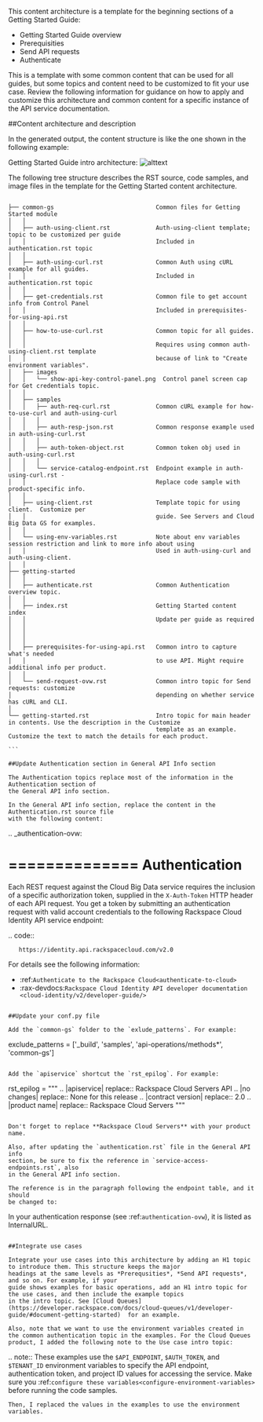 This content architecture is a template for the beginning sections of a Getting Started Guide:

- Getting Started Guide overview
- Prerequisities
- Send API requests
- Authenticate

This is a template with some common content that can be used for all guides, but some topics and content need to be customized to fit your use case. Review the following information for guidance on how to apply and customize this architecture and common content for a specific instance of the API service documentation.

##Content architecture and description

In the generated output, the content structure is like the one shown in the following example:

Getting Started Guide intro architecture:
![alttext](https://raw.githubusercontent.com/meker12/docs-common/master/templates/getting-started-intro-content.png "GS TOC")

The following tree structure describes the RST source, code samples, and image files
in the template for the Getting Started content architecture.

````

├── common-gs                             Common files for Getting Started module
│   │
│   ├── auth-using-client.rst             Auth-using-client template; topic to be customized per guide
│   │                                     Included in authentication.rst topic
│   │
│   ├── auth-using-curl.rst               Common Auth using cURL example for all guides.
│   │                                     Included in authentication.rst topic
│   │
│   ├── get-credentials.rst               Common file to get account info from Control Panel
│   │                                     Included in prerequisites-for-using-api.rst
│   │
│   ├── how-to-use-curl.rst               Common topic for all guides.
│   │
│   │                                     Requires using common auth-using-client.rst template
│   │                                     because of link to "Create environment variables".
│   ├── images
│   │   └── show-api-key-control-panel.png  Control panel screen cap for Get credentials topic.
│   │
│   ├── samples
│   │   ├── auth-req-curl.rst             Common cURL example for how-to-use-curl and auth-using-curl
│   │   │                                 
│   │   ├── auth-resp-json.rst            Common response example used in auth-using-curl.rst
│   │   │
│   │   ├── auth-token-object.rst         Common token obj used in auth-using-curl.rst
│   │   │   
│   │   └── service-catalog-endpoint.rst  Endpoint example in auth-using-curl.rst -
│   │                                     Replace code sample with product-specific info.
│   │
│   ├── using-client.rst                  Template topic for using client.  Customize per
│   │                                     guide. See Servers and Cloud Big Data GS for examples.
│   │            
│   └── using-env-variables.rst           Note about env variables session restriction and link to more info about using
│   │                                     Used in auth-using-curl and auth-using-client.
│   │
├── getting-started
│   │
│   ├── authenticate.rst                  Common Authentication overview topic.
│   │                                     
│   ├── index.rst                         Getting Started content index
│   │                                     Update per guide as required
│   │
│   │
│   │
│   ├── prerequisites-for-using-api.rst   Common intro to capture what's needed
│   │                                     to use API. Might require additional info per product.
│   │
│   └── send-request-ovw.rst              Common intro topic for Send requests: customize  
│                                         depending on whether service has cURL and CLI.
│
└── getting-started.rst                   Intro topic for main header in contents. Use the description in the Customize
                                          template as an example. Customize the text to match the details for each product.

```

##Update Authentication section in General API Info section

The Authentication topics replace most of the information in the Authentication section of
the General API info section.

In the General API info section, replace the content in the Authentication.rst source file
with the following content:

````
.. _authentication-ovw:

==============
Authentication
==============

Each REST request against the Cloud Big Data service requires the inclusion of a specific
authorization token, supplied in the ``X-Auth-Token`` HTTP header of each API request.
You get a token by submitting an authentication request with valid account credentials to
the following Rackspace Cloud Identity API service endpoint:

.. code::

       https://identity.api.rackspacecloud.com/v2.0

For details see the following information:

- :ref:`Authenticate to the Rackspace Cloud<authenticate-to-cloud>`
- :rax-devdocs:`Rackspace Cloud Identity API developer documentation
  <cloud-identity/v2/developer-guide/>`


````

##Update your conf.py file

Add the `common-gs` folder to the `exlude_patterns`. For example:

````

exclude_patterns = ['_build', 'samples', 'api-operations/methods*', 'common-gs']

````

Add the `apiservice` shortcut the `rst_epilog`. For example:

````

rst_epilog = """
.. |apiservice| replace:: Rackspace Cloud Servers API
.. |no changes| replace:: None for this release
.. |contract version| replace:: 2.0
.. |product name| replace:: Rackspace Cloud Servers
"""

````

Don't forget to replace **Rackspace Cloud Servers** with your product name.

Also, after updating the `authentication.rst` file in the General API info
section, be sure to fix the reference in `service-access-endpoints.rst`, also
in the General API info section.

The reference is in the paragraph following the endpoint table, and it should
be changed to:

````
In your authentication response (see :ref:`authentication-ovw`),
it is listed as InternalURL.

````

##Integrate use cases

Integrate your use cases into this architecture by adding an H1 topic to introduce them. This structure keeps the major
headings at the same levels as *Prerequsities*, *Send API requests*, and so on. For example, if your 
guide shows examples for basic operations, add an H1 intro topic for the use cases, and then include the example topics 
in the intro topic. See [Cloud Queues](https://developer.rackspace.com/docs/cloud-queues/v1/developer-guide/#document-getting-started)  for an example.

Also, note that we want to use the environment variables created in the common authentication topic in the examples. For the Cloud Queues product, I added the following note to the Use case intro topic:

````
.. note:: 
     These examples use the ``$API_ENDPOINT``, ``$AUTH_TOKEN``, and ``$TENANT_ID`` environment 
     variables to specify the API endpoint, authentication token, and project ID values 
     for accessing the service. Make sure you 
     :ref:`configure these variables<configure-environment-variables>` before running the 
     code samples. 
     
````
Then, I replaced the values in the examples to use the environment variables. 
